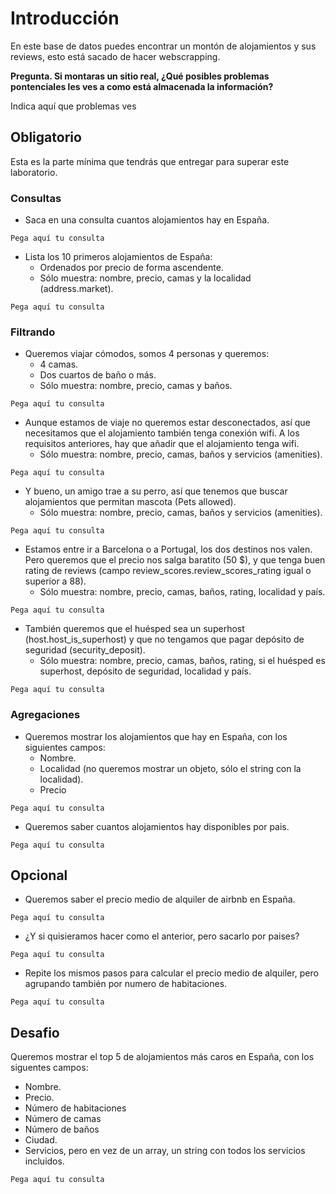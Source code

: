 # Introducción
En este base de datos puedes encontrar un montón de alojamientos y sus reviews, esto está sacado de hacer webscrapping.

**Pregunta. Si montaras un sitio real, ¿Qué posibles problemas pontenciales les ves a como está almacenada la información?** 

Indica aquí que problemas ves

 ## Obligatorio
Esta es la parte mínima que tendrás que entregar para superar este laboratorio.

### Consultas
- Saca en una consulta cuantos alojamientos hay en España.

`Pega aquí tu consulta`

- Lista los 10 primeros alojamientos de España:
  - Ordenados por precio de forma ascendente.
  - Sólo muestra: nombre, precio, camas y la localidad (address.market).

`Pega aquí tu consulta`

### Filtrando
- Queremos viajar cómodos, somos 4 personas y queremos:
  - 4 camas.
  - Dos cuartos de baño o más.
  - Sólo muestra: nombre, precio, camas y baños.

`Pega aquí tu consulta`

- Aunque estamos de viaje no queremos estar desconectados, así que necesitamos que el alojamiento también tenga conexión wifi. A los requisitos anteriores, hay que añadir que el alojamiento tenga wifi.
  - Sólo muestra: nombre, precio, camas, baños y servicios (amenities).

`Pega aquí tu consulta`

- Y bueno, un amigo trae a su perro, así que tenemos que buscar alojamientos que permitan mascota (Pets allowed).
  - Sólo muestra: nombre, precio, camas, baños y servicios (amenities).

`Pega aquí tu consulta`

- Estamos entre ir a Barcelona o a Portugal, los dos destinos nos valen. Pero queremos que el precio nos salga baratito (50 $), y que tenga buen rating de reviews (campo review_scores.review_scores_rating igual o superior a 88).
  - Sólo muestra: nombre, precio, camas, baños, rating, localidad y país.

`Pega aquí tu consulta`

- También queremos que el huésped sea un superhost (host.host_is_superhost) y que no tengamos que pagar depósito de seguridad (security_deposit).
  - Sólo muestra: nombre, precio, camas, baños, rating, si el huésped es superhost, depósito de seguridad, localidad y país.

`Pega aquí tu consulta`

### Agregaciones
- Queremos mostrar los alojamientos que hay en España, con los siguientes campos:
  - Nombre.
  - Localidad (no queremos mostrar un objeto, sólo el string con la localidad).
  - Precio

`Pega aquí tu consulta`

- Queremos saber cuantos alojamientos hay disponibles por pais.

`Pega aquí tu consulta`

## Opcional
- Queremos saber el precio medio de alquiler de airbnb en España.

`Pega aquí tu consulta`

- ¿Y si quisieramos hacer como el anterior, pero sacarlo por paises?

`Pega aquí tu consulta`

- Repite los mismos pasos para calcular el precio medio de alquiler, pero agrupando también por numero de habitaciones.

`Pega aquí tu consulta`

## Desafio
Queremos mostrar el top 5 de alojamientos más caros en España, con los siguentes campos:

- Nombre.
- Precio.
- Número de habitaciones
- Número de camas
- Número de baños
- Ciudad.
- Servicios, pero en vez de un array, un string con todos los servicios incluidos.

`Pega aquí tu consulta`